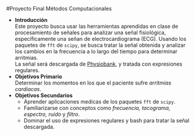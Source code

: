 #Proyecto Final Métodos Computacionales
+ **Introducción**<BR>
Este proyecto busca usar las herramientas aprendidas en clase de procesamiento de señales para
analizar una señal fisiológica, específicamente una señan de electrocardiograma (ECG). Usando los
paquetes de `fft` de `scipy`, se busca tratar la señal obtenida y analizar los cambios en la frecuencia 
a lo largo del tiempo para determinar arritmias.<BR>
La señal será descargada de [Physiobank](http://www.physionet.org/physiobank/), y tratada con expresiones regulares.<BR>
+ **Objetivos Primario**<BR>
Determinar los momentos en los que el paciente sufre *arritmias cardiacas*.<BR>
+ **Objetivos Secundarios**<BR>
	+ Aprender aplicaciones medicas de los paquetes `fft` de `scipy`.
	+ Familiarizarse con conceptos como *frecuencia, tacograma, espectro, ruido* y *filtro*.
	+ Dominar el uso de expresiones regulares y bash para tratar la señal descargada.

